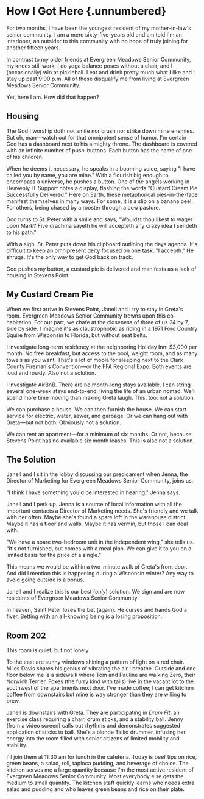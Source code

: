 # How I Got Here {.unnumbered}

For two months, I have been the youngest resident of my mother-in-law's senior community. I am a mere sixty-five-years old and am told I'm an interloper, an outsider to this community with no hope of truly joining for another fifteen years.

In contrast to my older friends at Evergreen Meadows Senior Community, my knees still work, I do yoga balance poses without a chair, and I (occasionally) win at pickleball. I eat and drink pretty much what I like and I stay up past 9:00 p.m. All of these disqualify me from living at Evergreen Meadows Senior Community.

Yet, here I am. How did that happen?

## **Housing**

The God I worship doth not smite nor crush nor strike down mine enemies. But oh, man—watch out for that omnipotent sense of humor. I'm certain God has a dashboard next to his almighty throne. The dashboard is covered with an infinite number of push-buttons. Each button has the name of one of his children.

When he deems it necessary, he speaks in a booming voice, saying "I have called you by name, you are mine." With a flourish big enough to encompass a universe, he pushes a button. One of the angels working in Heavenly IT Support notes a display, flashing the words "Custard Cream Pie Successfully Delivered." Here on Earth, these metaphorical pies-in-the-face manifest themselves in many ways. For some, it is a slip on a banana peel. For others, being chased by a rooster through a cow pasture.

God turns to St. Peter with a smile and says, "Wouldst thou likest to wager upon Mark? Five drachma sayeth he will accepteth any crazy idea I sendeth to his path."

With a sigh, St. Peter puts down his clipboard outlining the days agenda. It's difficult to keep an omnipresent deity focused on one task. "I accepth." He shrugs. It's the only way to get God back on track.

God pushes my button, a custard pie is delivered and manifests as a lack of housing in Stevens Point.

## My Custard Cream Pie

When we first arrive in Stevens Point, Janell and I try to stay in Greta's room. Evergreen Meadows Senior Community frowns upon this co-habitation. For our part, we chafe at the closeness of three of us 24 by 7, side by side. I imagine it's as claustrophobic as riding in a 1971 Ford Country Squire from Wisconsin to Florida, but without seat belts.

I investigate long-term residency at the neighboring Holiday Inn: \$3,000 per month. No free breakfast, but access to the pool, weight room, and as many towels as you want. That's a lot of moola for sleeping next to the Clark County Fireman's Convention—or the FFA Regional Expo. Both events are loud and rowdy. Also not a solution.

I investigate AirBnB. There are no month-long stays available. I can string several one-week stays end-to-end, living the life of an urban nomad. We'll spend more time moving than making Greta laugh. This, too: not a solution.

We can purchase a house. We can then furnish the house. We can start service for electric, water, sewer, and garbage. Or we can hang out with Greta—but not both. Obviously not a solution.

We can rent an apartment—for a minimum of six months. Or not, because Stevens Point has no available six month leases. This is also not a solution.

## **The Solution**

Janell and I sit in the lobby discussing our predicament when Jenna, the Director of Marketing for Evergreen Meadows Senior Community, joins us.

"I think I have something you'd be interested in hearing," Jenna says.

Janell and I perk up. Jenna is a source of local information with all the important contacts a Director of Marketing needs. She's friendly and we talk with her often. Maybe she's found a spare loft in the warehouse district. Maybe it has a floor and walls. Maybe it has vermin, but those I can deal with.

"We have a spare two-bedroom unit in the independent wing," she tells us. "It's not furnished, but comes with a meal plan. We can give it to you on a limited basis for the price of a single."

This means we would be within a two-minute walk of Greta's front door. And did I mention this is happening during a Wisconsin winter? Any way to avoid going outside is a bonus.

Janell and I realize this is our best (*only*) solution. We sign and are now residents of Evergreen Meadows Senior Community.

In heaven, Saint Peter loses the bet (again). He curses and hands God a fiver. Betting with an all-knowing being is a losing proposition.

## Room 202

This room is quiet, but not lonely.

To the east are sunny windows shining a pattern of light on a red chair. Miles Davis shares his genius of vibrating the air I breathe. Outside and one floor below me is a sidewalk where Tom and Pauline are walking Zero, their Norwich Terrier. Foxes (the furry kind with tails) live in the vacant lot to the southwest of the apartments next door. I've made coffee; I can get kitchen coffee from downstairs but mine is way stronger than they are willing to brew.

Janell is downstairs with Greta. They are participating in *Drum Fit*, an exercise class requiring a chair, drum sticks, and a stability ball. Jenny (from a video screen) calls out rhythms and demonstrates suggested application of sticks to ball. She's a blonde Taiko drummer, infusing her energy into the room filled with senior citizens of limited mobility and stability.

I'll join them at 11:30 am for lunch in the cafeteria. Today is beef tips on rice, green beans, a salad, roll, tapioca pudding, and beverage of choice. The kitchen serves me a large quantity because I'm the most active resident of Evergreen Meadows Senior Community. Most everybody else gets the medium to small quantity. The kitchen staff quickly learns who needs extra salad and pudding and who leaves green beans and rice on their plate.
